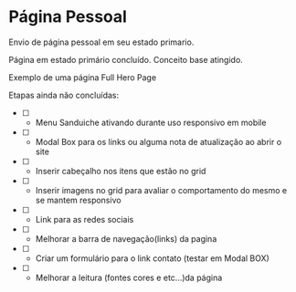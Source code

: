 # Página Pessoal
 Envio de página pessoal em seu estado primario.

Página em estado primário concluído. Conceito base atingido.

Exemplo de uma página Full Hero Page

Etapas ainda não concluídas:
 - [ ]  * Menu Sanduiche ativando durante uso responsivo em mobile
 - [ ] * Modal Box para os links ou alguma nota de atualização ao abrir o site
 - [ ]  * Inserir cabeçalho nos itens que estão no grid
 - [ ]  * Inserir imagens no grid para avaliar o comportamento do mesmo e se mantem responsivo
 - [ ]  * Link para as redes sociais
 - [ ]  * Melhorar a barra de navegação(links) da pagina
 - [ ]  * Criar um formulário para o link contato (testar em Modal BOX)
 - [ ]  * Melhorar a leitura (fontes cores e etc...)da página